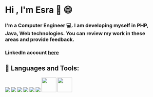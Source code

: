 # Hi , I'm Esra 👋 😄 
### I'm a Computer Engineer 💻. I am developing myself in PHP, Java, Web technologies. You can review my work in these areas and provide feedback.
### Linkedln account [here](http://linkedin.com/in/esrakoçak) 



## 🚀 Languages and Tools:
<p align ="left">
 <a href ="https://www.java.com" target ="_blank"> <img src="https://img.icons8.com/nolan/64/java-coffee-cup-logo.png"/></a>
 <a href ="https://reactjs.org" target ="_blank"> <img src="https://img.icons8.com/ultraviolet/40/000000/react.png"/></a>
 <a href ="https://www.javascript.com" target ="_blank"> <img src="https://img.icons8.com/color/48/000000/javascript.png"/></a>
 <a href ="https://git-scm.com" target ="_blank"> <img src="https://img.icons8.com/color/48/000000/git.png"/></a>
 <a href ="https://www.w3schools.com/css" target ="_blank"> <img src="https://img.icons8.com/metro/52/000000/css.png"/></a>
 <a href ="https://www.w3schools.com/html" target ="_blank"> <img src="https://img.icons8.com/color/48/000000/html-5--v1.png"/></a>
 <a href ="https://getbootstrap.com" target ="_blank">  <img src="https://user-images.githubusercontent.com/56760393/121821147-cc09e900-cc9f-11eb-8b71-9b6c29e03a0e.png" width=48 height=48></a>
 <a href ="https://www.postgresql.org" target ="_blank"> <img src="https://user-images.githubusercontent.com/56760393/121821213-5a7e6a80-cca0-11eb-8682-7c1966500dc1.png" width=48 height=48 /></a>

</p>

 

